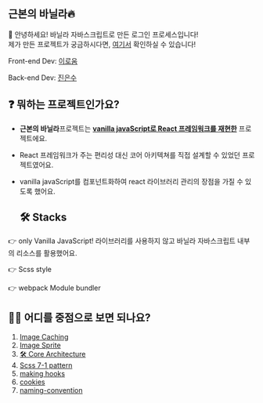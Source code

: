 ## 근본의 바닐라🔥

🙌 안녕하세요! 바닐라 자바스크립트로 만든 로그인 프로세스입니다!
<br>
제가 만든 프로젝트가 궁금하시다면,
<a href="https://albamon-vanilla-login.netlify.app/">여기서<a> 확인하실 수 있습니다!
  
Front-end Dev: <a href="https://github.com/roum02/vanilla-login">이로움</a>

Back-end Dev: <a href="https://github.com/Maestro6788/albamon">진은수</a>

## ❓ 뭐하는 프로젝트인가요?
- **근본의 바닐라**프로젝트는 **<u>vanilla javaScript로 React 프레임워크를 재현한</u>** 프로젝트에요.   
- React 프레임워크가 주는 편리성 대신 코어 아키텍쳐를 직접 설계할 수 있었던 프로젝트였어요.
- vanilla javaScript를 컴포넌트화하여 react 라이브러리 관리의 장점을 가질 수 있도록 했어요.

  ## 🛠 Stacks    
👉 only Vanilla JavaScript! 라이브러리를 사용하지 않고 바닐라 자바스크립트 내부의 리소스를 활용했어요. 

👉 Scss style

👉 webpack Module bundler

## 🙋‍♀️ 어디를 중점으로 보면 되나요?

1. [Image Caching](#-Image-Caching)
2. [Image Sprite](#-좀-더-구체적으로-가르쳐주세요)
3. [🛠 Core Architecture](#-기능-엿보기)
4. [Scss 7-1 pattern](#-기능-엿보기)   
5. [making hooks](#-기능-엿보기)  
6. [cookies](#-기능-엿보기)
7. [naming-convention](#-기능-엿보기)     
   
<br>

